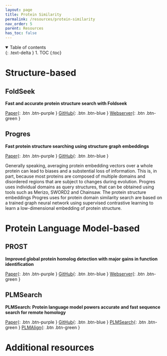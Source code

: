 ```yaml
---
layout: page
title: Protein Similarity
permalink: /resources/protein-similarity
nav_order: 5
parent: Resources
has_toc: false
---
```


<details open markdown="block">
  <summary>
    Table of contents
  </summary>
  {: .text-delta }
1. TOC
{:toc}
</details>

# Structure-based

## FoldSeek

**Fast and accurate protein structure search with Foldseek**

[Paper](https://www.nature.com/articles/s41587-023-01773-0){: .btn .btn-purple }
[GitHub](https://github.com/steineggerlab/foldseek){: .btn .btn-blue }
[Webserver](https://search.foldseek.com/search){: .btn .btn-green }

## Progres

**Fast protein structure searching using structure graph embeddings**

[Paper](https://www.biorxiv.org/content/10.1101/2022.11.28.518224v2){: .btn .btn-purple }
[GitHub](https://github.com/greener-group/progres){: .btn .btn-blue }

Generally speaking, averaging protein embedding vectors over a whole protein can lead to biases and a substential loss of information. This is, in part, because most proteins are composed of multiple domains and disordered regions that are subject to changes during evolution. Progres uses individual domains as query structures, that can be obtained using tools such as Merizo, SWORD2 and Chainsaw. The protein structure embeddings Progres uses for protein domain similarity search are based on a trained graph neural network using supervised contrastive learning to learn a low-dimensional embedding of protein structure.

# Protein Language Model-based

## PROST

**Improved global protein homolog detection with major gains in function identification**

[Paper](https://www.pnas.org/doi/10.1073/pnas.2211823120){: .btn .btn-purple }
[GitHub](https://github.com/mesihk/prost){: .btn .btn-blue }
[Webserver](https://mesihk.github.io/prost){: .btn .btn-green }

## PLMSearch

**PLMSearch: Protein language model powers accurate and fast sequence search for remote homology**

[Paper](https://www.nature.com/articles/s41467-024-46808-5){: .btn .btn-purple }
[GitHub](https://github.com/maovshao/PLMSearch/tree/main){: .btn .btn-blue }
[PLMSearch](https://dmiip.sjtu.edu.cn/PLMSearch){: .btn .btn-green }
[PLMAlign](https://dmiip.sjtu.edu.cn/PLMAlign){: .btn .btn-green }

# Additional resources

